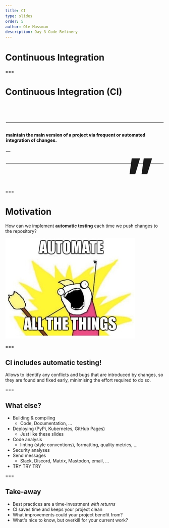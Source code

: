 ```yaml
---
title: CI
type: slides
order: 5
author: Ole Mussman
description: Day 3 Code Refinery
---
```



<!-- .slide: data-state="title" -->

# Continuous Integration

===


<!-- .slide: data-state="standard" -->

<style>

/* Blockquote main style */
.blockquote {
    position: relative;
    font-weight: 800;
    padding: 30px 0;
    width: 100%;
    max-width: 500px;
    z-index: 1;
    margin: 80px auto;
    align-self: center;
    border-top: solid 1px;
    border-bottom: solid 1px;
}

/* Blockquote header */
.blockquote h1 {
    position: relative;
    font-size: small;
    font-weight: 800;
    line-height: 1;
    margin: 0;
}

/* Blockquote right double quotes */
.blockquote:after {
    position: absolute;
    content: "”";
    font-size: 10rem;
    line-height: 0;
    bottom: -43px;
    right: 30px;
}

/* increase header size after 600px */
@media all and (min-width: 600px) {
    .blockquote h1 {
        font-size: 60px;
   }

}

/* Blockquote subheader */
.blockquote h4 {
    position: relative;
    font-size: 1 rem;
    font-weight: normal;
    line-height: 1;
    margin: 0;
    padding-top: 20px;
    z-index: 1;
}

</style>

# Continuous Integration (CI)

<div class="blockquote-wrapper fragment">
  <div class="blockquote">
     maintain the main version of a project via frequent or automated integration of changes.
    <h4>&mdash;</h4>
  </div>
</div>

===

<!-- .slide: data-state="standard" -->


# Motivation
How can we implement __automatic testing__ each time we push changes to the repository? 

<img src="./media/ci/automate.jpg">


===

<!-- .slide: data-state="blue_overlay yellow_flag logo 9" data-background="./media/ci/reload-97640.svg" data-background-size="50%" -->

## CI includes automatic testing!

Allows to identify any conflicts and bugs that are introduced by changes, so they are found and fixed early, minimising the effort required to do so. 

===

<!-- .slide: data-state="standard" -->

## What else?
- Building & compiling
  - Code, Documentation, ...
- Deploying (PyPi, Kubernetes, GitHub Pages)
  - Just like these slides
- Code analysis
    - linting (style conventions), formatting, quality metrics, ...
- Security analyses
- Send messages
  - Slack, Discord, Matrix, Mastodon, email, ...
- TRY TRY TRY


===

<!-- .slide: data-state="standard" -->

## Take-away

- Best practices are a time-investment _with returns_
- CI saves time and keeps your project clean
- What improvements could your project benefit from?
- What's nice to know, but overkill for your current work?
